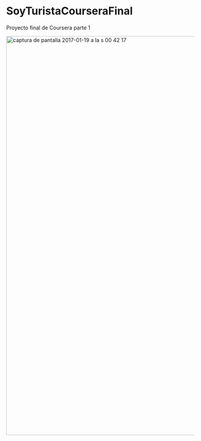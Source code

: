 # SoyTuristaCourseraFinal
Proyecto final de Coursera parte 1


<img width="1064" alt="captura de pantalla 2017-01-19 a la s 00 42 17" src="https://cloud.githubusercontent.com/assets/6621440/22096359/a4f159e6-dde0-11e6-9675-839e0e75e308.png">

